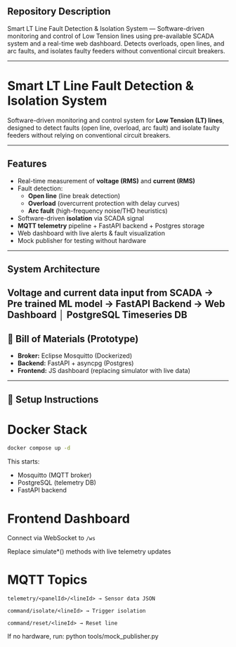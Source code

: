 ## Repository Description
Smart LT Line Fault Detection & Isolation System — Software-driven monitoring and control of Low Tension lines using pre-available SCADA system and a real-time web dashboard. Detects overloads, open lines, and arc faults, and isolates faulty feeders without conventional circuit breakers.

---

# Smart LT Line Fault Detection & Isolation System

Software-driven monitoring and control system for **Low Tension (LT) lines**, designed to detect faults (open line, overload, arc fault) and isolate faulty feeders without relying on conventional circuit breakers.

---

##  Features
- Real-time measurement of **voltage (RMS)** and **current (RMS)**  
- Fault detection:
  -  **Open line** (line break detection)  
  -  **Overload** (overcurrent protection with delay curves)  
  -  **Arc fault** (high-frequency noise/THD heuristics)  
- Software-driven **isolation** via SCADA signal  
- **MQTT telemetry** pipeline + FastAPI backend + Postgres storage  
- Web dashboard with live alerts & fault visualization  
- Mock publisher for testing without hardware  

---

## System Architecture
Voltage and current data input from SCADA → Pre trained ML model → FastAPI Backend → Web Dashboard │ PostgreSQL Timeseries DB
---

## 🧰 Bill of Materials (Prototype)
- **Broker:** Eclipse Mosquitto (Dockerized)  
- **Backend:** FastAPI + asyncpg (Postgres)  
- **Frontend:** JS dashboard (replacing simulator with live data)  

---

## 🔧 Setup Instructions

# Docker Stack
```bash
docker compose up -d
```

This starts:  
- Mosquitto (MQTT broker)  
- PostgreSQL (telemetry DB)  
- FastAPI backend

# Frontend Dashboard
Connect via WebSocket to `/ws`

Replace simulate*() methods with live telemetry updates

# MQTT Topics
```
telemetry/<panelId>/<lineId> → Sensor data JSON

command/isolate/<lineId> → Trigger isolation

command/reset/<lineId> → Reset line
```

If no hardware, run: python tools/mock_publisher.py